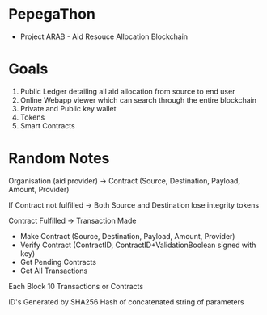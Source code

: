 # PepegaThon
- Project ARAB - Aid Resouce Allocation Blockchain

# Goals
1) Public Ledger detailing all aid allocation from source to end user
2) Online Webapp viewer which can search through the entire blockchain
3) Private and Public key wallet
4) Tokens
5) Smart Contracts

# Random Notes
Organisation (aid provider) -> Contract (Source, Destination, Payload, Amount, Provider)

If Contract not fulfilled -> Both Source and Destination lose integrity tokens

Contract Fulfilled -> Transaction Made

- Make Contract (Source, Destination, Payload, Amount, Provider)
- Verify Contract (ContractID, ContractID+ValidationBoolean signed with key)
- Get Pending Contracts
- Get All Transactions 


Each Block 10 Transactions or Contracts

ID's Generated by SHA256 Hash of concatenated string of parameters